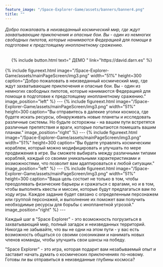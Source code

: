 ```yaml
---
feature_image: "/Space-Explorer-Game/assets/banners/banner4.png"
title: ""
---
```

###### Добро пожаловать в неизведанный космический мир, где ждут захватывающие приключения и опасные бои. Вы - один из немногих свободных пилотов, которые нанимаются Федерацией для помощи в подготовке к предстоящему инопланетному сражению.
<div style="text-align: center;">
  {% include button.html text="  ДЕМО  " link="https://david.darn.es" %}
</div>
<br>
{% include figureext.html image="/Space-Explorer-Game/assets/mainPageScreen/img3.png" width="51%" height=300 caption="Добро пожаловать в неизведанный космический мир, где ждут захватывающие приключения и опасные бои. Вы - один из немногих свободных пилотов, которые нанимаются Федерацией для помощи в подготовке к предстоящему инопланетному сражению." image_position="left" %}
---
{% include figureext.html image="/Space-Explorer-Game/assets/mainPageScreen/img3.png" width="51%" height=300 caption="Вы отправитесь в далекие уголки космоса, где будете искать ресурсы, обнаруживать новые планеты и исследовать различные системы. Но будьте осторожны - на вашем пути встретятся различные препятствия и враги, которые попытаются помешать вашим планам." image_position="right" %}
---
{% include figureext.html image="/Space-Explorer-Game/assets/mainPageScreen/img3.png" width="51%" height=300 caption="Вы будете управлять космическим кораблем, который можно модифицировать и улучшать по мере продвижения в игре. Вы сможете выбирать между различными типами кораблей, каждый со своими уникальными характеристиками и возможностями, что позволит вам адаптироваться к любой ситуации." image_position="left" %}
---
{% include figureext.html image="/Space-Explorer-Game/assets/mainPageScreen/img3.png" width="51%" height=300 caption="Ваша цель состоит не только в том, чтобы преодолевать физические барьеры и сражаться с врагами, но и в том, чтобы выполнять квесты и миссии, которые будут предлагаться вам по ходу игры. Каждое задание будет связано с определенным персонажем или группой персонажей, и выполнение их поможет вам получить необходимые ресурсы для борьбы с инопланетной угрозой." image_position="right" %}
---

Каждый шаг в "Space Explorer" - это возможность погрузиться в захватывающий мир, полный загадок и неизведанных территорий. Никогда не забывайте, что вы не одни на этом пути - у вас есть возможность общаться со своими союзниками и нанимать новых членов команды, чтобы улучшить свои шансы на победу.

"Space Explorer" - это игра, которая подарит вам незабываемый опыт и заставит начать думать о космических приключениях по-новому. Готовы ли вы отправиться в неизведанные глубины космоса?
